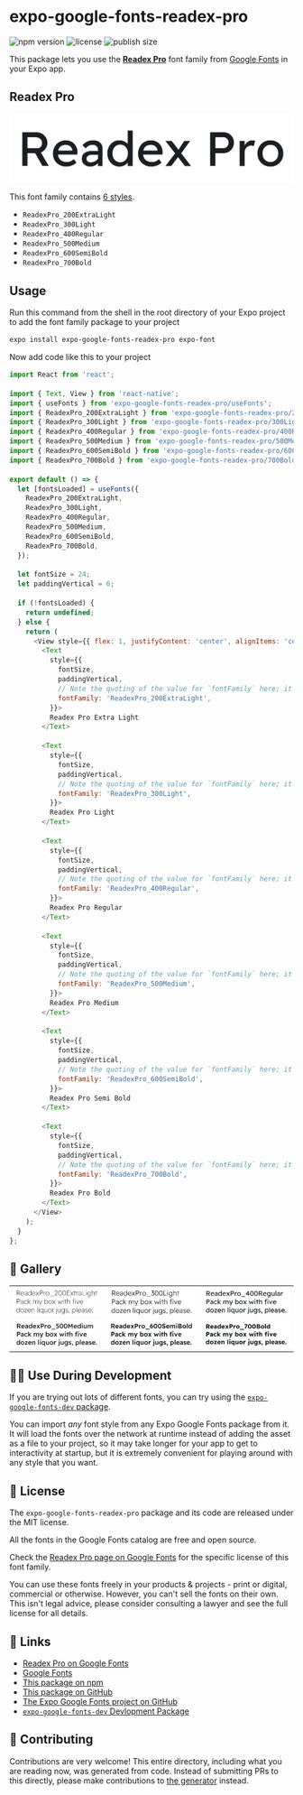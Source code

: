 # expo-google-fonts-readex-pro

![npm version](https://flat.badgen.net/npm/v/expo-google-fonts-readex-pro)
![license](https://flat.badgen.net/github/license/expo/google-fonts)
![publish size](https://flat.badgen.net/packagephobia/install/expo-google-fonts-readex-pro)

This package lets you use the [**Readex Pro**](https://fonts.google.com/specimen/Readex+Pro) font family from [Google Fonts](https://fonts.google.com/) in your Expo app.

## Readex Pro

![Readex Pro](./font-family.png)

This font family contains [6 styles](#-gallery).

- `ReadexPro_200ExtraLight`
- `ReadexPro_300Light`
- `ReadexPro_400Regular`
- `ReadexPro_500Medium`
- `ReadexPro_600SemiBold`
- `ReadexPro_700Bold`

## Usage

Run this command from the shell in the root directory of your Expo project to add the font family package to your project
```sh
expo install expo-google-fonts-readex-pro expo-font
```

Now add code like this to your project
```js
import React from 'react';

import { Text, View } from 'react-native';
import { useFonts } from 'expo-google-fonts-readex-pro/useFonts';
import { ReadexPro_200ExtraLight } from 'expo-google-fonts-readex-pro/200ExtraLight';
import { ReadexPro_300Light } from 'expo-google-fonts-readex-pro/300Light';
import { ReadexPro_400Regular } from 'expo-google-fonts-readex-pro/400Regular';
import { ReadexPro_500Medium } from 'expo-google-fonts-readex-pro/500Medium';
import { ReadexPro_600SemiBold } from 'expo-google-fonts-readex-pro/600SemiBold';
import { ReadexPro_700Bold } from 'expo-google-fonts-readex-pro/700Bold';

export default () => {
  let [fontsLoaded] = useFonts({
    ReadexPro_200ExtraLight,
    ReadexPro_300Light,
    ReadexPro_400Regular,
    ReadexPro_500Medium,
    ReadexPro_600SemiBold,
    ReadexPro_700Bold,
  });

  let fontSize = 24;
  let paddingVertical = 6;

  if (!fontsLoaded) {
    return undefined;
  } else {
    return (
      <View style={{ flex: 1, justifyContent: 'center', alignItems: 'center' }}>
        <Text
          style={{
            fontSize,
            paddingVertical,
            // Note the quoting of the value for `fontFamily` here; it expects a string!
            fontFamily: 'ReadexPro_200ExtraLight',
          }}>
          Readex Pro Extra Light
        </Text>

        <Text
          style={{
            fontSize,
            paddingVertical,
            // Note the quoting of the value for `fontFamily` here; it expects a string!
            fontFamily: 'ReadexPro_300Light',
          }}>
          Readex Pro Light
        </Text>

        <Text
          style={{
            fontSize,
            paddingVertical,
            // Note the quoting of the value for `fontFamily` here; it expects a string!
            fontFamily: 'ReadexPro_400Regular',
          }}>
          Readex Pro Regular
        </Text>

        <Text
          style={{
            fontSize,
            paddingVertical,
            // Note the quoting of the value for `fontFamily` here; it expects a string!
            fontFamily: 'ReadexPro_500Medium',
          }}>
          Readex Pro Medium
        </Text>

        <Text
          style={{
            fontSize,
            paddingVertical,
            // Note the quoting of the value for `fontFamily` here; it expects a string!
            fontFamily: 'ReadexPro_600SemiBold',
          }}>
          Readex Pro Semi Bold
        </Text>

        <Text
          style={{
            fontSize,
            paddingVertical,
            // Note the quoting of the value for `fontFamily` here; it expects a string!
            fontFamily: 'ReadexPro_700Bold',
          }}>
          Readex Pro Bold
        </Text>
      </View>
    );
  }
};

```

## 🔡 Gallery


||||
|-|-|-|
|![ReadexPro_200ExtraLight](.//200ExtraLight/ReadexPro_200ExtraLight.ttf.png)|![ReadexPro_300Light](.//300Light/ReadexPro_300Light.ttf.png)|![ReadexPro_400Regular](.//400Regular/ReadexPro_400Regular.ttf.png)||
|![ReadexPro_500Medium](.//500Medium/ReadexPro_500Medium.ttf.png)|![ReadexPro_600SemiBold](.//600SemiBold/ReadexPro_600SemiBold.ttf.png)|![ReadexPro_700Bold](.//700Bold/ReadexPro_700Bold.ttf.png)||


## 👩‍💻 Use During Development

If you are trying out lots of different fonts, you can try using the [`expo-google-fonts-dev` package](https://github.com/freeboub/google-fonts/tree/master/font-packages/dev#readme).

You can import *any* font style from any Expo Google Fonts package from it. It will load the fonts
over the network at runtime instead of adding the asset as a file to your project, so it may take longer
for your app to get to interactivity at startup, but it is extremely convenient
for playing around with any style that you want.

## 📖 License

The `expo-google-fonts-readex-pro` package and its code are released under the MIT license.

All the fonts in the Google Fonts catalog are free and open source.

Check the [Readex Pro page on Google Fonts](https://fonts.google.com/specimen/Readex+Pro) for the specific license of this font family.

You can use these fonts freely in your products & projects - print or digital, commercial or otherwise. However, you can't sell the fonts on their own. This isn't legal advice, please consider consulting a lawyer and see the full license for all details.

## 🔗 Links

- [Readex Pro on Google Fonts](https://fonts.google.com/specimen/Readex+Pro)
- [Google Fonts](https://fonts.google.com/)
- [This package on npm](https://www.npmjs.com/package/expo-google-fonts-readex-pro)
- [This package on GitHub](https://github.com/freeboub/google-fonts/tree/master/font-packages/readex-pro)
- [The Expo Google Fonts project on GitHub](https://github.com/freeboub/google-fonts)
- [`expo-google-fonts-dev` Devlopment Package](https://github.com/freeboub/google-fonts/tree/master/font-packages/dev)

## 🤝 Contributing

Contributions are very welcome! This entire directory, including what you are reading now, was generated from code. Instead of submitting PRs to this directly, please make contributions to [the generator](https://github.com/freeboub/google-fonts/tree/master/packages/generator) instead.
